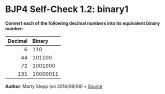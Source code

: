 # BJP4 Self-Check 1.2: binary1

**Convert each of the following decimal numbers into its equivalent binary
number:**

| Decimal | Binary   |
| ------: | :------- |
|       6 | 110      |
|      44 | 101100   |
|      72 | 1001000  |
|     131 | 10000011 |

**Author**: Marty Stepp (on 2016/09/08) • [Source](https://practiceit.cs.washington.edu/problem/view/bjp4/chapter1/s2-binary1)
